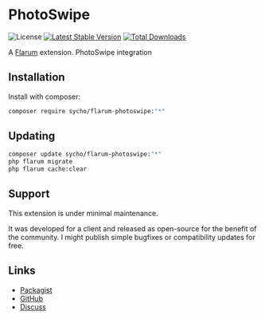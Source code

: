 # PhotoSwipe

![License](https://img.shields.io/badge/license-MIT-blue.svg) [![Latest Stable Version](https://img.shields.io/packagist/v/sycho/flarum-photoswipe.svg)](https://packagist.org/packages/sycho/flarum-photoswipe) [![Total Downloads](https://img.shields.io/packagist/dt/sycho/flarum-photoswipe.svg)](https://packagist.org/packages/sycho/flarum-photoswipe)

A [Flarum](http://flarum.org) extension. PhotoSwipe integration

## Installation

Install with composer:

```sh
composer require sycho/flarum-photoswipe:"*"
```

## Updating

```sh
composer update sycho/flarum-photoswipe:"*"
php flarum migrate
php flarum cache:clear
```

## Support
This extension is under minimal maintenance.

It was developed for a client and released as open-source for the benefit of the community.
I might publish simple bugfixes or compatibility updates for free.

## Links

- [Packagist](https://packagist.org/packages/sycho/flarum-photoswipe)
- [GitHub](https://github.com/sycho/flarum-photoswipe)
- [Discuss](https://discuss.flarum.org/d/PUT_DISCUSS_SLUG_HERE)
